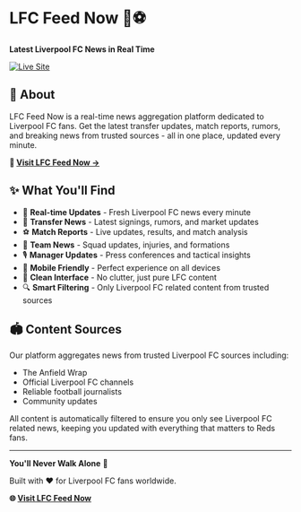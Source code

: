 # LFC Feed Now 🔴⚽

**Latest Liverpool FC News in Real Time**

[![Live Site](https://img.shields.io/badge/🌐_Live_Site-Visit_Now-red?style=for-the-badge)](https://lfcfeednow.vercel.app)

## 🎯 About

LFC Feed Now is a real-time news aggregation platform dedicated to Liverpool FC fans. Get the latest transfer updates, match reports, rumors, and breaking news from trusted sources - all in one place, updated every minute.

**🔗 [Visit LFC Feed Now →](https://lfcfeednow.vercel.app)**

## ✨ What You'll Find

- 🚀 **Real-time Updates** - Fresh Liverpool FC news every minute
- 📰 **Transfer News** - Latest signings, rumors, and market updates  
- ⚽ **Match Reports** - Live updates, results, and match analysis
- 👥 **Team News** - Squad updates, injuries, and formations
- 🎙️ **Manager Updates** - Press conferences and tactical insights
- 📱 **Mobile Friendly** - Perfect experience on all devices
- 🎨 **Clean Interface** - No clutter, just pure LFC content
- 🔍 **Smart Filtering** - Only Liverpool FC related content from trusted sources

## 🏟️ Content Sources

Our platform aggregates news from trusted Liverpool FC sources including:
- The Anfield Wrap
- Official Liverpool FC channels
- Reliable football journalists
- Community updates

All content is automatically filtered to ensure you only see Liverpool FC related news, keeping you updated with everything that matters to Reds fans.

---

**You'll Never Walk Alone** 🔴

Built with ❤️ for Liverpool FC fans worldwide.

**🌐 [Visit LFC Feed Now](https://lfcfeednow.vercel.app)**